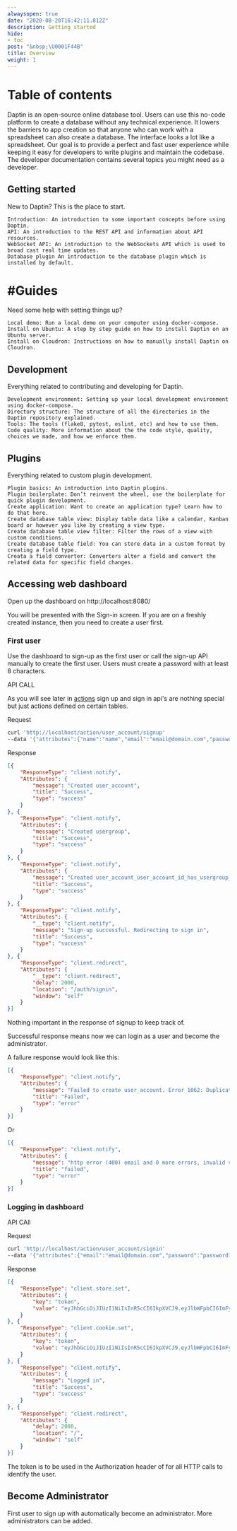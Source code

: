```yaml
---
alwaysopen: true
date: "2020-08-20T16:42:11.812Z"
description: Getting started
hide:
- toc
post: "&nbsp;\U0001F44B"
title: Overview
weight: 1
---
```


# Table of contents

Daptin is an open-source online database tool. Users can use this no-code platform to create a database without any technical experience. It lowers the barriers to app creation so that anyone who can work with a spreadsheet can also create a database. The interface looks a lot like a spreadsheet. Our goal is to provide a perfect and fast user experience while keeping it easy for developers to write plugins and maintain the codebase. The developer documentation contains several topics you might need as a developer.

## Getting started

New to Daptin? This is the place to start.

    Introduction: An introduction to some important concepts before using Daptin.
    API: An introduction to the REST API and information about API resources.
    WebSocket API: An introduction to the WebSockets API which is used to broad cast real time updates.
    Database plugin An introduction to the database plugin which is installed by default.

# #Guides

Need some help with setting things up?

    Local demo: Run a local demo on your computer using docker-compose.
    Install on Ubuntu: A step by step guide on how to install Daptin on an Ubuntu server.
    Install on Cloudron: Instructions on how to manually install Daptin on Cloudron.

## Development

Everything related to contributing and developing for Daptin.

    Development environment: Setting up your local development environment using docker-compose.
    Directory structure: The structure of all the directories in the Daptin repository explained.
    Tools: The tools (flake8, pytest, eslint, etc) and how to use them.
    Code quality: More information about the the code style, quality, choices we made, and how we enforce them.

## Plugins

Everything related to custom plugin development.

    Plugin basics: An introduction into Daptin plugins.
    Plugin boilerplate: Don’t reinvent the wheel, use the boilerplate for quick plugin development.
    Create application: Want to create an application type? Learn how to do that here.
    Create database table view: Display table data like a calendar, Kanban board or however you like by creating a view type.
    Create database table view filter: Filter the rows of a view with custom conditions.
    Create database table field: You can store data in a custom format by creating a field type.
    Creata a field converter: Converters alter a field and convert the related data for specific field changes.



## Accessing web dashboard

Open up the dashboard on http://localhost:8080/

You will be presented with the Sign-in screen. If you are on a freshly created instance, then you need to create a user first.

### First user

Use the dashboard to sign-up as the first user or call the sign-up API manually to create the first user. Users must create a password with at least 8 characters.


API CALL

As you will see later in [actions](/actions/actions.md) sign up and sign in api's are nothing special but just actions defined on certain tables.

Request 

```bash
curl 'http://localhost/action/user_account/signup' 
--data '{"attributes":{"name":"name","email":"email@domain.com","password":"password123","passwordConfirm":"password123"}}'
```

Response

```json
[{
	"ResponseType": "client.notify",
	"Attributes": {
		"message": "Created user_account",
		"title": "Success",
		"type": "success"
	}
}, {
	"ResponseType": "client.notify",
	"Attributes": {
		"message": "Created usergroup",
		"title": "Success",
		"type": "success"
	}
}, {
	"ResponseType": "client.notify",
	"Attributes": {
		"message": "Created user_account_user_account_id_has_usergroup_usergroup_id",
		"title": "Success",
		"type": "success"
	}
}, {
	"ResponseType": "client.notify",
	"Attributes": {
		"__type": "client.notify",
		"message": "Sign-up successful. Redirecting to sign in",
		"title": "Success",
		"type": "success"
	}
}, {
	"ResponseType": "client.redirect",
	"Attributes": {
		"__type": "client.redirect",
		"delay": 2000,
		"location": "/auth/signin",
		"window": "self"
	}
}]
```

Nothing important in the response of signup to keep track of. 

Successful response means now we can login as a user and become the administrator.

A failure response would look like this:

```json
[{
	"ResponseType": "client.notify",
	"Attributes": {
		"message": "Failed to create user_account. Error 1062: Duplicate entry 'email@domain.com' for key 'i79f4e12e72442d30f2b99a84fce3c392'",
		"title": "Failed",
		"type": "error"
	}
}]
```

Or 

```json
[{
	"ResponseType": "client.notify",
	"Attributes": {
		"message": "http error (400) email and 0 more errors, invalid value for email",
		"title": "failed",
		"type": "error"
	}
}]
```


### Logging in dashboard


API CAll

Request

```bash
curl 'http://localhost/action/user_account/signin' 
--data '{"attributes":{"email":"email@domain.com","password":"password123"}}'
```

Response

```json
[{
	"ResponseType": "client.store.set",
	"Attributes": {
		"key": "token",
		"value": "eyJhbGciOiJIUzI1NiIsInR5cCI6IkpXVCJ9.eyJlbWFpbCI6ImFydHBhckBnbWFpbC5jb20iLCJleHAiOjE1ODE2MTcxNTEsImlhdCI6IjIwMjAtMDItMTBUMjM6MzU6NTEuMTc2MjA5ODAxKzA1OjMwIiwiaXNzIjoiZGFwdGluLTNhZTI5ZCIsImp0aSI6IjQ4MTRkYjhhLTg1ZWEtNDc0ZS1iMWQ0LWQ5OGM4MTU5ZDU5MCIsIm5hbWUiOiJwYXJ0aCIsIm5iZiI6MTU4MTM1Nzk1MSwicGljdHVyZSI6Imh0dHBzOi8vd3d3LmdyYXZhdGFyLmNvbS9hdmF0YXIvM2M5MjI3NmI4NmMzNGJkNjZmZjQwMzFlNjNmM2JkZTdcdTAwMjZkPW1vbnN0ZXJpZCJ9.deocIlHXWH_2fsrYBx5lSGQVJxad044tj4j4amy2Zyk"
	}
}, {
	"ResponseType": "client.cookie.set",
	"Attributes": {
		"key": "token",
		"value": "eyJhbGciOiJIUzI1NiIsInR5cCI6IkpXVCJ9.eyJlbWFpbCI6ImFydHBhckBnbWFpbC5jb20iLCJleHAiOjE1ODE2MTcxNTEsImlhdCI6IjIwMjAtMDItMTBUMjM6MzU6NTEuMTc2MjA5ODAxKzA1OjMwIiwiaXNzIjoiZGFwdGluLTNhZTI5ZCIsImp0aSI6IjQ4MTRkYjhhLTg1ZWEtNDc0ZS1iMWQ0LWQ5OGM4MTU5ZDU5MCIsIm5hbWUiOiJwYXJ0aCIsIm5iZiI6MTU4MTM1Nzk1MSwicGljdHVyZSI6Imh0dHBzOi8vd3d3LmdyYXZhdGFyLmNvbS9hdmF0YXIvM2M5MjI3NmI4NmMzNGJkNjZmZjQwMzFlNjNmM2JkZTdcdTAwMjZkPW1vbnN0ZXJpZCJ9.deocIlHXWH_2fsrYBx5lSGQVJxad044tj4j4amy2Zyk"
	}
}, {
	"ResponseType": "client.notify",
	"Attributes": {
		"message": "Logged in",
		"title": "Success",
		"type": "success"
	}
}, {
	"ResponseType": "client.redirect",
	"Attributes": {
		"delay": 2000,
		"location": "/",
		"window": "self"
	}
}]
```

The token is to be used in the Authorization header of for all HTTP calls to identify the user.

## Become Administrator

First user to sign up with automatically become an administrator. More administrators can be added.


